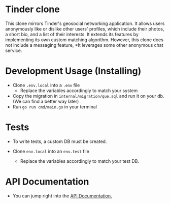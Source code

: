 # Tinder clone

This clone mirrors Tinder's geosocial networking application. It allows users anonymously like or dislike other users' profiles, which include their photos, a short bio, and a list of their interests. It extends its features by implementing its own custom matching algorithm. However, this clone does not include a messaging feature, *It leverages some other anonymous chat service.


# Development Usage (Installing)

- Clone `.env.local` into a `.env` file
    - Replace the variables accordingly to match your system
- Copy the migration in `internal/migration/que.sql` and run it on your db. (We can find a better way later)
- Run `go run cmd/main.go` in your terminal


# Tests

- To write tests, a custom DB must be created.

- Clone `env.local` into an `env.test` file 
    - Replace the variables accordingly to match your test DB.


# API Documentation

- You can jump right into the [API Documentation.](https://deeznuts.com)
